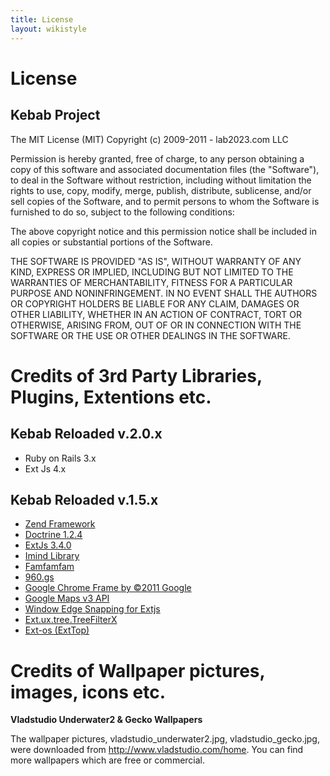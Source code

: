 ```yaml
---
title: License
layout: wikistyle
---
```


# License

## Kebab Project

The MIT License (MIT)
Copyright (c) 2009-2011 - lab2023.com LLC

Permission is hereby granted, free of charge, to any person obtaining a copy of this software and associated documentation
files (the "Software"), to deal in the Software without restriction, including without limitation the rights to use, copy,
modify, merge, publish, distribute, sublicense, and/or sell copies of the Software, and to permit persons to whom the Software
is furnished to do so, subject to the following conditions:

The above copyright notice and this permission notice shall be included in all copies or substantial portions of the Software.

THE SOFTWARE IS PROVIDED "AS IS", WITHOUT WARRANTY OF ANY KIND, EXPRESS OR IMPLIED, INCLUDING BUT NOT LIMITED TO THE
WARRANTIES OF MERCHANTABILITY, FITNESS FOR A PARTICULAR PURPOSE AND NONINFRINGEMENT. IN NO EVENT SHALL THE AUTHORS OR
COPYRIGHT HOLDERS BE LIABLE FOR ANY CLAIM, DAMAGES OR OTHER LIABILITY, WHETHER IN AN ACTION OF CONTRACT, TORT OR OTHERWISE,
ARISING FROM, OUT OF OR IN CONNECTION WITH THE SOFTWARE OR THE USE OR OTHER DEALINGS IN THE SOFTWARE.

# Credits of 3rd Party Libraries, Plugins, Extentions etc.

## Kebab Reloaded v.2.0.x

- Ruby on Rails 3.x
- Ext Js 4.x

## Kebab Reloaded v.1.5.x

* [Zend Framework](http://framework.zend.com/license/new-bsd)
* [Doctrine 1.2.4](http://www.opensource.org/licenses/lgpl-license.php)
* [ExtJs 3.4.0](http://www.sencha.com/store/js/license.php)
* [Imind Library](http://www.opensource.org/licenses/bsd-license.php)
* [Famfamfam](http://www.famfamfam.com)
* [960.gs](http://960.gs)
* [Google Chrome Frame by ©2011 Google](http://www.google.com/chromeframe)
* [Google Maps v3 API](http://code.google.com/apis/maps/terms.html)
* [Window Edge Snapping for Extjs](http://xant.us)
* [Ext.ux.tree.TreeFilterX](http://extjs.eu)
* [Ext-os (ExtTop)](http://extjs.com/forum/showthread.php?t=10950)


# Credits of Wallpaper pictures, images, icons etc.

**Vladstudio Underwater2 & Gecko Wallpapers**

The wallpaper pictures, vladstudio_underwater2.jpg, vladstudio_gecko.jpg, were downloaded from <http://www.vladstudio.com/home>.
You can find more wallpapers which are free or commercial.
